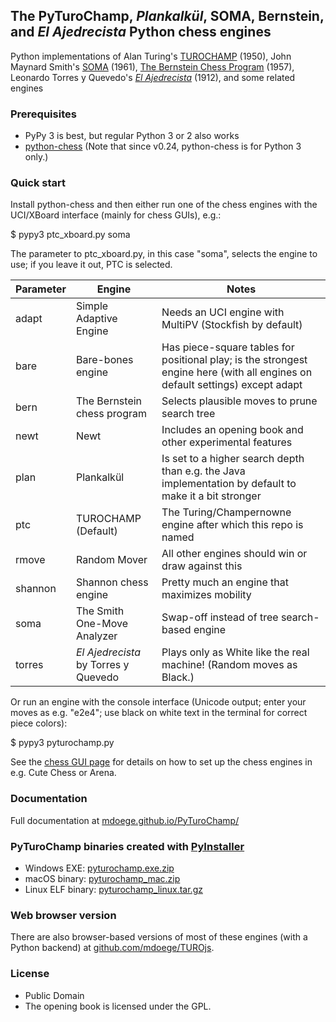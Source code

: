 ## The PyTuroChamp, *Plankalkül*, SOMA, Bernstein, and *El Ajedrecista* Python chess engines

Python implementations of Alan Turing's [TUROCHAMP](https://chessprogramming.org/Turochamp) (1950), John Maynard Smith's [SOMA](https://chessprogramming.org/SOMA) (1961), [The Bernstein Chess Program](https://chessprogramming.org/The_Bernstein_Chess_Program) (1957), Leonardo Torres y Quevedo's [*El Ajedrecista*](https://en.wikipedia.org/wiki/El_Ajedrecista) (1912), and some related engines

### Prerequisites

* PyPy 3 is best, but regular Python 3 or 2 also works
* [python-chess](https://github.com/niklasf/python-chess) (Note that since v0.24, python-chess is for Python 3 only.)

### Quick start

Install python-chess and then either run one of the chess engines with the UCI/XBoard interface (mainly for chess GUIs), e.g.:

 $ pypy3 ptc_xboard.py soma

The parameter to ptc_xboard.py, in this case "soma", selects the engine to use; if you leave it out, PTC is selected.

| Parameter | Engine | Notes |
| ---       | ---    | ---   |
| adapt     | Simple Adaptive Engine | Needs an UCI engine with MultiPV (Stockfish by default) |
| bare      | Bare-bones engine | Has piece-square tables for positional play; is the strongest engine here (with all engines on default settings) except adapt |
| bern      | The Bernstein chess program | Selects plausible moves to prune search tree |
| newt      | Newt | Includes an opening book and other experimental features |
| plan      | Plankalkül | Is set to a higher search depth than e.g. the Java implementation by default to make it a bit stronger |
| ptc       | TUROCHAMP (Default) | The Turing/Champernowne engine after which this repo is named |
| rmove     | Random Mover | All other engines should win or draw against this |
| shannon   | Shannon chess engine | Pretty much an engine that maximizes mobility |
| soma      | The Smith One-Move Analyzer | Swap-off instead of tree search-based engine |
| torres    | *El Ajedrecista* by Torres y Quevedo | Plays only as White like the real machine! (Random moves as Black.) |

Or run an engine with the console interface (Unicode output; enter your moves as e.g. "e2e4"; use black on white text in the terminal for correct piece colors):

 $ pypy3 pyturochamp.py

See the [chess GUI page](http://mdoege.github.io/PyTuroChamp/gui.html) for details on how to set up the chess engines in e.g. Cute Chess or Arena.

### Documentation

Full documentation at [mdoege.github.io/PyTuroChamp/](http://mdoege.github.io/PyTuroChamp/)

### PyTuroChamp binaries created with [PyInstaller](https://github.com/pyinstaller/pyinstaller)

* Windows EXE: [pyturochamp.exe.zip](https://drive.google.com/open?id=1Tye_42KCrsTzMbKmUO6yp63CIGY5MJhn)
* macOS binary: [pyturochamp_mac.zip](https://drive.google.com/open?id=1OVESRVpugTCenzO6I6daIpQWPHlbr7wi)
* Linux ELF binary: [pyturochamp_linux.tar.gz](https://drive.google.com/open?id=1TrvkMkuuCsScVVR_PTzM_q5OmrOZZ5j0)

### Web browser version

There are also browser-based versions of most of these engines (with a Python backend) at [github.com/mdoege/TUROjs](https://github.com/mdoege/TUROjs).

### License

* Public Domain
* The opening book is licensed under the GPL.
